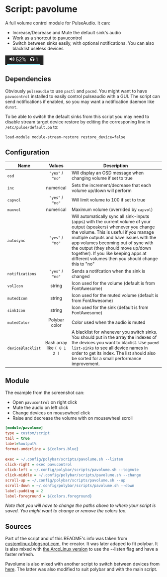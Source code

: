 # Script: pavolume

A full volume control module for PulseAudio. It can:

* Increase/Decrease and Mute the default sink's audio
* Work as a shortcut to pavucontrol
* Switch between sinks easily, with optional notifications. You can also blacklist useless devices


![example](screenshots/example.png)


## Dependencies

Obviously `pulseaudio` to use `pactl` and `pacmd`. You might want to have `pavucontrol` installed to easily control pulseaudio with a GUI. The script can send notifications if enabled, so you may want a notification daemon like `dunst`.

To be able to switch the default sinks from this script you may need to disable stream target device restore by editing the corresponing line in `/etc/pulse/default.pa` to:

`load-module module-stream-restore restore_device=false`

## Configuration

| Name            |  Values          | Description |
| --------------- | :--------------: | ----------- |
| `osd`           | `"yes"` / `"no"` | Will display an OSD message when changing volume if set to true |
| `inc`           | numerical        | Sets the increment/decrease that each volume up/down will perform |
| `capvol`        | `"yes"` / `"no"` | Will limit volume to 100 if set to true |
| `maxvol`        | numerical        | Maximum volume (overrided by `capvol`) |
| `autosync`      | `"yes"` / `"no"` | Will automatically sync all sink-inputs (apps) with the current volume of your output (speakers) whenever you change the volume. This is useful if you manage multiple outputs and have issues with the app volumes becoming out of sync with the output (they should move up/down together). If you like keeping apps at different volumes then you should change this to "no" |
| `notifications` | `"yes"` / `"no"` | Sends a notifcation when the sink is changed |
| `volIcon`       | string           | Icon used for the volume (default is from FontAwesome) |
| `mutedIcon`     | string           | Icon used for the muted volume (default is from FontAwesome)|
| `sinkIcon`      | string           | Icon used for the sink (default is from FontAwesome)|
| `mutedColor`    | Polybar color    | Color used when the audio is muted |
| `deviceBlacklist`     | Bash array like `( 0 1 2 )` | A blacklist for whenever you switch sinks. You should put in the array the indexes of the devices you want to blaclist. Use `pacmd list-sinks` to see all device names in order to get its index. The list should also be sorted for a small performance improvement. |

## Module

The example from the screenshot can:

* Open `pavucontrol` on right click
* Mute the audio on left click
* Change devices on mousewheel click
* Raise and decrease the volume with on mousewheel scroll

```ini
[module/pavolume]
type = custom/script
tail = true
label=%output%
format-underline = ${colors.blue}

exec = ~/.config/polybar/scripts/pavolume.sh --listen
click-right = exec pavucontrol
click-left = ~/.config/polybar/scripts/pavolume.sh --togmute
click-middle = ~/.config/polybar/scripts/pavolume.sh --change
scroll-up = ~/.config/polybar/scripts/pavolume.sh --up
scroll-down = ~/.config/polybar/scripts/pavolume.sh --down
label-padding = 2
label-foreground = ${colors.foreground}
```

*Note that you will have to change the paths above to where your script is saved. You might want to change or remove the colors too.*

##  Sources

Part of the script and of this README's info was taken from [customlinux.blogspot.com](http://customlinux.blogspot.com/2013/02/pavolumesh-control-active-sink-volume.html), the creator. It was later adaped to fit polybar. It is also mixed with [the ArcoLinux version](https://github.com/arcolinux/arcolinux-polybar/blob/master/etc/skel/.config/polybar/scripts/pavolume.sh) to use the --listen flag and have a faster refresh.

Pavolume is also mixed with another script to switch between devices from [here](https://gist.github.com/Jguer/3443e23145902ff30481). The latter was also modified to suit polybar and with the main script.

